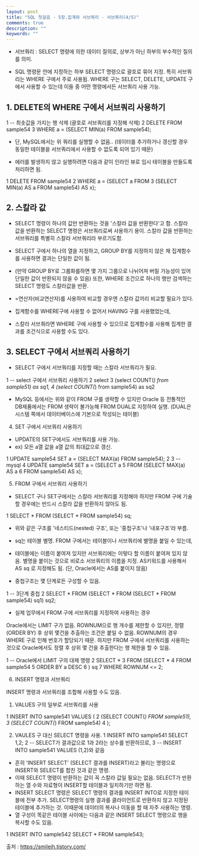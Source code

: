 ```yaml
---
layout: post
title: "SQL 첫걸음 - 5장.집계와 서브쿼리 - 서브쿼리(4/5)" 
comments: true
description: ""
keywords: ""
---
```


- 서브쿼리 : SELECT 명령에 의한 데이터 질의로, 상부가 아닌 하부의 부수적인 질의를 의미.

- SQL 명령문 안에 지정하는 하부 SELECT 명령으로 괄호로 묶어 지정. 특히 서브쿼리는 WHERE 구에서 주로 사용됨. WHERE 구는 SELECT, DELETE, UPDATE 구에서 사용할 수 있는데 이들 중 어떤 명령에서든 서브쿼리 사용 가능.



## 1. DELETE의 WHERE 구에서 서브쿼리 사용하기

1 -- 최솟값을 가지는 행 삭제 (괄호로 서브쿼리를 지정해 삭제)
2 DELETE FROM sample54 
3 WHERE a = (SELECT MIN(a) FROM sample54); 

- 단, MySQL에서는 위 쿼리를 실행할 수 없음.. (데이터를 추가하거나 갱신할 경우 동일한 테이블을 서브쿼리에서 사용할 수 없도록 되어 있기 때문) 

- 에러를 발생하지 않고 실행하려면 다음과 같이 인라인 뷰로 임시 테이블을 만들도록 처리하면 됨.

1 DELETE FROM sample54 
2 WHERE a = (SELECT a FROM
3                         (SELECT MIN(a) AS a FROM sample54) AS x); 


## 2. 스칼라 값

- SELECT 명령이 하나의 값만 반환하는 것을 '스칼라 값을 반환한다'고 함. 스칼라 값을 반환하는 SELECT 명령은 서브쿼리로써 사용하기 용이.  스칼라 값을 반환하는 서브쿼리를 특별히 스칼라 서브쿼리라 부르기도함. 

- SELECT 구에서 하나의 열을 지정하고, GROUP BY를 지정하지 않은 채 집계함수를 사용하면 결과는 단일한 값이 됨. 

- (만약 GROUP BY로 그룹화를하면 몇 가지 그룹으로 나뉘어져 버릴 가능성이 있어 단일한 값이 반환되지 않을 수 있음) 또한, WHERE 조건으로 하나의 행만 검색하는 SELECT 명령도 스칼라값을 반환.  

- =연산자(비교연산자)를 사용하여 비교할 경우엔 스칼라 값끼리 비교할 필요가 있다. 

- 집계함수를 WHERE구에 사용할 수 없어서 HAVING 구를 사용했었는데,

- 스칼라 서브쿼라면 WHERE 구에 사용할 수 있으므로 집계함수를 사용해 집계한 결과를 조건식으로 사용할 수도 있다. 


## 3. SELECT 구에서 서브쿼리 사용하기

- SELECT 구에서 서브쿼리를 지정할 때는 스칼라 서브쿼리가 필요. 

1 -- select 구에서 서브쿼리 사용하기 
2 select 
3 (select COUNT(*) from sample51) as sq1,
4 (select COUNT(*) from sample54) as sq2

- MySQL 등에서는 위와 같이 FROM 구를 생략할 수 있지만 Oracle 등 전통적인 DB제품에서는 FROM 생략이 불가능해 FROM DUAL로 지정하여 실행. (DUAL은 시스템 쪽에서 데이터베이스에 기본으로 작성되는 테이블) 


4. SET 구에서 서브쿼리 사용하기 

- UPDATE의 SET구에서도 서브쿼리를 사용 가능. 
- ex) 모든 a열 값을 a열 값의 최대값으로 갱신.

1 UPDATE sample54 SET a = (SELECT MAX(a) FROM sample54);
2 
3 -- mysql
4 UPDATE sample54 SET a = (SELECT a 
5                            FROM (SELECT MAX(a) AS a 
6                                    FROM sample54) AS x);
 

5. FROM 구에서 서브쿼리 사용하기
- SELECT 구나 SET구에서는 스칼라 서브쿼리를 지정해야 하지만 FROM 구에 기술할 경우에는 반드시 스칼라 값을 반환하지 않아도 됨.  

1 SELECT * FROM (SELECT * FROM sample54) sq; 

- 위와 같은 구조를 '네스티드(nested) 구조', 또는 '중첩구조'나 '내포구조'라 부름. 
- sq는 테이블 별명. FROM 구에서는 테이블이나 서브쿼리에 별명을 붙일 수 있는데,  

- 테이블에는 이름이 붙여져 있지만 서브쿼리에는 이렇다 할 이름이 붙여져 있지 않음. 별명을 붙이는 것으로 비로소 서브쿼리의 이름을 지정. AS키워드를 사용해서 AS sq 로 지정해도 됨. (단, Oracle에서는 AS를 붙이지 않음)

- 중첩구조는 몇 단계로든 구성할 수 있음. 

1 -- 3단계 중첩 
2 SELECT * FROM (SELECT * FROM (SELECT * FROM sample54) sq1) sq2; 

- 실제 업무에서 FROM 구에 서브쿼리를 지정하여 사용하는 경우 

Oracle에서는 LIMIT 구가 없음. ROWNUM으로 행 개수를 제한할 수 있지만, 정렬(ORDER BY) 후 상위 몇건을 추출하는 조건은 붙일 수 없음. ROWNUM의 경우 WHERE 구로 인해 번호가 할당되기 때문. 하지만 FROM 구에서 서브쿼리를 사용하는 것으로 Oracle에서도 정렬 후 상위 몇 건을 추출한다는 행 제한을 할 수 있음. 

1 -- Oracle에서 LIMIT 구의 대체 명령
2 SELECT * 
3    FROM (SELECT * 
4            FROM sample54 
5        ORDER BY a DESC
6 ) sq
7 WHERE ROWNUM <= 2; 


6. INSERT 명령과 서브쿼리

INSERT 명령과 서브쿼리를 조합해 사용할 수도 있음.

1) VALUES 구의 일부로 서브쿼리를 사용 

1 INSERT INTO sample541 VALUES (
2    (SELECT COUNT(*) FROM sample51),
3    (SELECT COUNT(*) FROM sample54)
4 );

2) VAULES 구 대신 SELECT 명령을 사용. 
1 INSERT INTO sample541 SELECT 1,2;
2 -- SELECT가 결과값으로 1과 2라는 상수를 반환하므로,
3 -- INSERT INTO sample541 VALUES (1,2)와 같음 

- 흔히 'INSERT SELECT' (SELECT 결과를 INSERT)라고 불리는 명령으로 INSERT와 SELECT를 합친 것과 같은 명령.
- 이때 SELECT 명령이 반환하는 값이 꼭 스칼라 값일 필요는 없음. SELECT가 반환하는 열 수와 자료형이 INSERT할 테이블과 일치하기만 하면 됨. 
- INSERT SELECT 명령은 SELECT 명령의 결과를 INSERT INTO로 지정한 테이블에 전부 추가.
SELECT명령의 실행 결과를 클라이언트로 반환하지 않고 지정된 테이블에 추가하는 것. 이때문에 데이터의 복사나 이동을 할 때 자주 사용하는 명령. 
- 열 구성이 똑같은 테이블 사이에는 다음과 같은 INSERT SELECT 명령으로 행을 복사할 수도 있음. 

1 INSERT INTO sample542 SELECT * FROM sample543; 


출처 : https://smilejh.tistory.com/